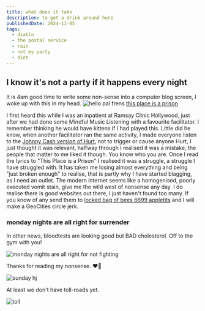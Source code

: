 ```yaml
---
title: what does it take
description: to get a drink around here
publishedDate: 2024-11-05
tags:
  - diablo
  - the postal service
  - rain
  - not my party
  - diet
---
```


## I know it's not a party if it happens every night

It is 4am good time to write some non-sense into a computer blog screen, I woke up with this in my head.
![hello pal frens](@/assets/sundaysperth.jpg)
[this place is a prison](https://youtu.be/NMgoQBHx12g?si=CxLK2YHcDv7mVlaI)

I first heard this while I was an inpatient at Ramsay Clinic Hollywood, just after we had done some Mindful Music Listening with a favourite facilitator. I remember thinking he would have kittens if I had played this. Little did he know, when another facilitator ran the same activity, I made everyone listen to the [Johnny Cash version of Hurt](https://youtu.be/8AHCfZTRGiI?si=o9P6JMmW8yTJJ4RT), not to trigger or cause anyone Hurt, I just thought it was relevant, halfway through I realised it was a mistake, the people that matter to me liked it though. You know who you are.
Once I read the lyrics to "This Place is a Prison" I realised it was a struggle, a struggle I have struggled with.
It has taken me losing almost everything and being "just broken enough" to realise, that is partly why I have started blagging, as I need an outlet.
The modern internet seems like a homogenised, poorly executed vomit stain, give me the wild west of nonsense any day.
I do realise there is good websites out there, I just haven't found too many. If you know of any send them to [locked bag of bees 6699 appletits](mailto:flatlinejim@jraymondt.com) and I will make a GeoCities circle jerk.

### monday nights are all right for surrender

In other news, bloodtests are looking good but BAD cholesterol. Off to the gym with you!

![monday nights are all right for not fighting](@/assets/aahighgatemonday.jpg)

Thanks for reading my nonsense. :heart_on_fire:

![sunday hj](@/assets/sundaynighthjs.jpg)

At least we don't have toll-roads yet.

![toll](@/assets/tollroad.jpg)
